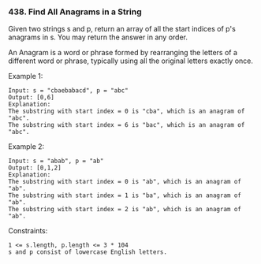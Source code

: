 ### 438. Find All Anagrams in a String

Given two strings s and p, return an array of all the start indices of p's anagrams in s. You may return the answer in any order.

An Anagram is a word or phrase formed by rearranging the letters of a different word or phrase, typically using all the original letters exactly once.

 

Example 1:

    Input: s = "cbaebabacd", p = "abc"
    Output: [0,6]
    Explanation:
    The substring with start index = 0 is "cba", which is an anagram of "abc".
    The substring with start index = 6 is "bac", which is an anagram of "abc".

Example 2:

    Input: s = "abab", p = "ab"
    Output: [0,1,2]
    Explanation:
    The substring with start index = 0 is "ab", which is an anagram of "ab".
    The substring with start index = 1 is "ba", which is an anagram of "ab".
    The substring with start index = 2 is "ab", which is an anagram of "ab".

 

Constraints:

    1 <= s.length, p.length <= 3 * 104
    s and p consist of lowercase English letters.

